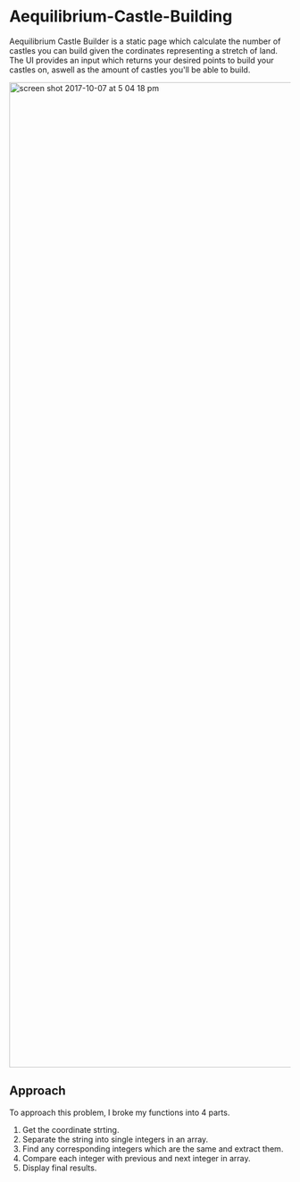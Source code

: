 # Aequilibrium-Castle-Building

Aequilibrium Castle Builder is a static page which calculate the number of castles you can build given the cordinates representing a stretch of land. The UI provides an input which returns your desired points to build your castles on, aswell as the amount of castles you'll be able to build. 

<img width="1763" alt="screen shot 2017-10-07 at 5 04 18 pm" src="https://user-images.githubusercontent.com/24995518/31312774-a7b28528-ab81-11e7-8d90-2597728887d0.png">

## Approach

To approach this problem, I broke my functions into 4 parts. 
1. Get the coordinate strting.
2. Separate the string into single integers in an array.
3. Find any corresponding integers which are the same and extract them.
4. Compare each integer with previous and next integer in array.
5. Display final results.
